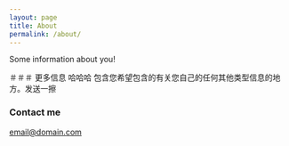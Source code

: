 ```yaml
---
layout: page
title: About
permalink: /about/
---
```


Some information about you!

＃＃＃ 更多信息
哈哈哈
包含您希望包含的有关您自己的任何其他类型信息的地方。发送一擦

### Contact me

[email@domain.com](mailto:email@domain.com)
